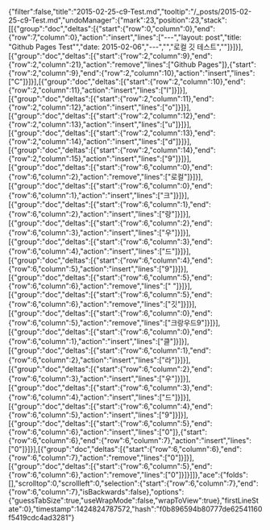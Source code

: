 {"filter":false,"title":"2015-02-25-c9-Test.md","tooltip":"/_posts/2015-02-25-c9-Test.md","undoManager":{"mark":23,"position":23,"stack":[[{"group":"doc","deltas":[{"start":{"row":0,"column":0},"end":{"row":7,"column":0},"action":"insert","lines":["---","layout: post","title:  \"Github Pages Test\"","date:   2015-02-06","---","","로컬 깃 테스트",""]}]}],[{"group":"doc","deltas":[{"start":{"row":2,"column":9},"end":{"row":2,"column":21},"action":"remove","lines":["Github Pages"]},{"start":{"row":2,"column":9},"end":{"row":2,"column":10},"action":"insert","lines":["C"]}]}],[{"group":"doc","deltas":[{"start":{"row":2,"column":10},"end":{"row":2,"column":11},"action":"insert","lines":["l"]}]}],[{"group":"doc","deltas":[{"start":{"row":2,"column":11},"end":{"row":2,"column":12},"action":"insert","lines":["o"]}]}],[{"group":"doc","deltas":[{"start":{"row":2,"column":12},"end":{"row":2,"column":13},"action":"insert","lines":["u"]}]}],[{"group":"doc","deltas":[{"start":{"row":2,"column":13},"end":{"row":2,"column":14},"action":"insert","lines":["d"]}]}],[{"group":"doc","deltas":[{"start":{"row":2,"column":14},"end":{"row":2,"column":15},"action":"insert","lines":["9"]}]}],[{"group":"doc","deltas":[{"start":{"row":6,"column":0},"end":{"row":6,"column":2},"action":"remove","lines":["로컬"]}]}],[{"group":"doc","deltas":[{"start":{"row":6,"column":0},"end":{"row":6,"column":1},"action":"insert","lines":["크"]}]}],[{"group":"doc","deltas":[{"start":{"row":6,"column":1},"end":{"row":6,"column":2},"action":"insert","lines":["랑"]}]}],[{"group":"doc","deltas":[{"start":{"row":6,"column":2},"end":{"row":6,"column":3},"action":"insert","lines":["우"]}]}],[{"group":"doc","deltas":[{"start":{"row":6,"column":3},"end":{"row":6,"column":4},"action":"insert","lines":["드"]}]}],[{"group":"doc","deltas":[{"start":{"row":6,"column":4},"end":{"row":6,"column":5},"action":"insert","lines":["9"]}]}],[{"group":"doc","deltas":[{"start":{"row":6,"column":5},"end":{"row":6,"column":6},"action":"remove","lines":[" "]}]}],[{"group":"doc","deltas":[{"start":{"row":6,"column":5},"end":{"row":6,"column":6},"action":"remove","lines":["깃"]}]}],[{"group":"doc","deltas":[{"start":{"row":6,"column":0},"end":{"row":6,"column":5},"action":"remove","lines":["크랑우드9"]}]}],[{"group":"doc","deltas":[{"start":{"row":6,"column":0},"end":{"row":6,"column":1},"action":"insert","lines":["클"]}]}],[{"group":"doc","deltas":[{"start":{"row":6,"column":1},"end":{"row":6,"column":2},"action":"insert","lines":["라"]}]}],[{"group":"doc","deltas":[{"start":{"row":6,"column":2},"end":{"row":6,"column":3},"action":"insert","lines":["우"]}]}],[{"group":"doc","deltas":[{"start":{"row":6,"column":3},"end":{"row":6,"column":4},"action":"insert","lines":["드"]}]}],[{"group":"doc","deltas":[{"start":{"row":6,"column":4},"end":{"row":6,"column":5},"action":"insert","lines":["9"]}]}],[{"group":"doc","deltas":[{"start":{"row":6,"column":5},"end":{"row":6,"column":6},"action":"insert","lines":["0"]},{"start":{"row":6,"column":6},"end":{"row":6,"column":7},"action":"insert","lines":["0"]}]}],[{"group":"doc","deltas":[{"start":{"row":6,"column":6},"end":{"row":6,"column":7},"action":"remove","lines":["0"]}]}],[{"group":"doc","deltas":[{"start":{"row":6,"column":5},"end":{"row":6,"column":6},"action":"remove","lines":["0"]}]}]]},"ace":{"folds":[],"scrolltop":0,"scrollleft":0,"selection":{"start":{"row":6,"column":7},"end":{"row":6,"column":7},"isBackwards":false},"options":{"guessTabSize":true,"useWrapMode":false,"wrapToView":true},"firstLineState":0},"timestamp":1424824787572,"hash":"f0b896594b80777de62541160f5419cdc4ad3281"}